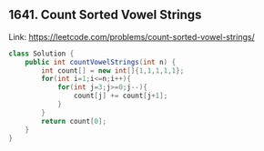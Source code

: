 ## 1641. Count Sorted Vowel Strings
Link: https://leetcode.com/problems/count-sorted-vowel-strings/

```java
class Solution {
    public int countVowelStrings(int n) {
        int count[] = new int[]{1,1,1,1,1};
        for(int i=1;i<=n;i++){
            for(int j=3;j>=0;j--){
                count[j] += count[j+1];
            }
        }
        return count[0];
    }
}

```